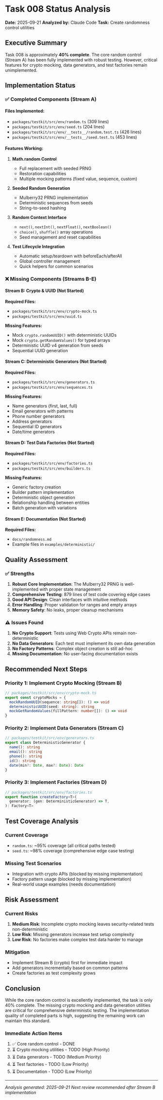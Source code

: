 # Task 008 Status Analysis

**Date:** 2025-09-21 **Analyzed by:** Claude Code **Task:** Create randomness
control utilities

## Executive Summary

Task 008 is approximately **40% complete**. The core random control (Stream A)
has been fully implemented with robust testing. However, critical features for
crypto mocking, data generators, and test factories remain unimplemented.

## Implementation Status

### ✅ Completed Components (Stream A)

#### Files Implemented:

- `packages/testkit/src/env/random.ts` (309 lines)
- `packages/testkit/src/env/seed.ts` (204 lines)
- `packages/testkit/src/env/__tests__/random.test.ts` (426 lines)
- `packages/testkit/src/env/__tests__/seed.test.ts` (453 lines)

#### Features Working:

1. **Math.random Control**
   - Full replacement with seeded PRNG
   - Restoration capabilities
   - Multiple mocking patterns (fixed value, sequence, custom)

2. **Seeded Random Generation**
   - Mulberry32 PRNG implementation
   - Deterministic sequences from seeds
   - String-to-seed hashing

3. **Random Context Interface**
   - `next()`, `nextInt()`, `nextFloat()`, `nextBoolean()`
   - `choice()`, `shuffle()` array operations
   - Seed management and reset capabilities

4. **Test Lifecycle Integration**
   - Automatic setup/teardown with beforeEach/afterAll
   - Global controller management
   - Quick helpers for common scenarios

### ❌ Missing Components (Streams B-E)

#### Stream B: Crypto & UUID (Not Started)

**Required Files:**

- `packages/testkit/src/env/crypto-mock.ts`
- `packages/testkit/src/env/uuid.ts`

**Missing Features:**

- Mock `crypto.randomUUID()` with deterministic UUIDs
- Mock `crypto.getRandomValues()` for typed arrays
- Deterministic UUID v4 generation from seeds
- Sequential UUID generation

#### Stream C: Deterministic Generators (Not Started)

**Required Files:**

- `packages/testkit/src/env/generators.ts`
- `packages/testkit/src/env/sequences.ts`

**Missing Features:**

- Name generators (first, last, full)
- Email generators with patterns
- Phone number generators
- Address generators
- Sequential ID generators
- Date/time generators

#### Stream D: Test Data Factories (Not Started)

**Required Files:**

- `packages/testkit/src/env/factories.ts`
- `packages/testkit/src/env/builders.ts`

**Missing Features:**

- Generic factory creation
- Builder pattern implementation
- Deterministic object generation
- Relationship handling between entities
- Batch generation with variations

#### Stream E: Documentation (Not Started)

**Required Files:**

- `docs/randomness.md`
- Example files in `examples/deterministic/`

## Quality Assessment

### ✅ Strengths

1. **Robust Core Implementation**: The Mulberry32 PRNG is well-implemented with
   proper state management
2. **Comprehensive Testing**: 879 lines of test code covering edge cases
3. **Good API Design**: Clean interfaces with intuitive methods
4. **Error Handling**: Proper validation for ranges and empty arrays
5. **Memory Safety**: No leaks, proper cleanup mechanisms

### ⚠️ Issues Found

1. **No Crypto Support**: Tests using Web Crypto APIs remain non-deterministic
2. **No Data Generators**: Each test must implement its own data generation
3. **No Factory Patterns**: Complex object creation is still ad-hoc
4. **Missing Documentation**: No user-facing documentation exists

## Recommended Next Steps

### Priority 1: Implement Crypto Mocking (Stream B)

```typescript
// packages/testkit/src/env/crypto-mock.ts
export const cryptoMocks = {
  mockRandomUUID(sequence: string[]): () => void
  deterministicUUID(seed: string): string
  mockGetRandomValues(fillPattern: number[]): () => void
}
```

### Priority 2: Implement Data Generators (Stream C)

```typescript
// packages/testkit/src/env/generators.ts
export class DeterministicGenerator {
  name(): string
  email(): string
  phone(): string
  id(): string
  date(min?: Date, max?: Date): Date
}
```

### Priority 3: Implement Factories (Stream D)

```typescript
// packages/testkit/src/env/factories.ts
export function createFactory<T>(
  generator: (gen: DeterministicGenerator) => T,
): Factory<T>
```

## Test Coverage Analysis

### Current Coverage

- `random.ts`: ~95% coverage (all critical paths tested)
- `seed.ts`: ~98% coverage (comprehensive edge case testing)

### Missing Test Scenarios

- Integration with crypto APIs (blocked by missing implementation)
- Factory pattern usage (blocked by missing implementation)
- Real-world usage examples (needs documentation)

## Risk Assessment

### Current Risks

1. **Medium Risk**: Incomplete crypto mocking leaves security-related tests
   non-deterministic
2. **Low Risk**: Missing generators increase test setup complexity
3. **Low Risk**: No factories make complex test data harder to manage

### Mitigation

- Implement Stream B (crypto) first for immediate impact
- Add generators incrementally based on common patterns
- Create factories as test complexity grows

## Conclusion

While the core random control is excellently implemented, the task is only 40%
complete. The missing crypto mocking and data generation utilities are critical
for comprehensive deterministic testing. The implementation quality of completed
parts is high, suggesting the remaining work can maintain this standard.

### Immediate Action Items

1. ✅ Core random control - DONE
2. ⏳ Crypto mocking utilities - TODO (High Priority)
3. ⏳ Data generators - TODO (Medium Priority)
4. ⏳ Test factories - TODO (Low Priority)
5. ⏳ Documentation - TODO (Low Priority)

---

_Analysis generated: 2025-09-21_ _Next review recommended after Stream B
implementation_
